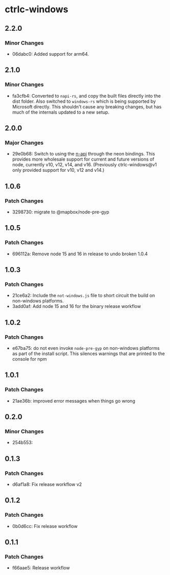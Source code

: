 # ctrlc-windows

## 2.2.0

### Minor Changes

- 06dabc0: Added support for arm64.

## 2.1.0

### Minor Changes

- fa3cfb4: Converted to `napi-rs`, and copy the built files directly into the dist folder. Also switched to `windows-rs` which is being supported by Microsoft directly. This shouldn't cause any breaking changes, but has much of the internals updated to a new setup.

## 2.0.0

### Major Changes

- 29e0b68: Switch to using the [n-api](https://nodejs.org/api/n-api.html) through the neon bindings. This provides more wholesale support for current and future versions of node, currently v10, v12, v14, and v16. (Previously ctrlc-windows@v1 only provided support for v10, v12 and v14.)

## 1.0.6

### Patch Changes

- 3298730: migrate to @mapbox/node-pre-gyp

## 1.0.5

### Patch Changes

- 696112a: Remove node 15 and 16 in release to undo broken 1.0.4

## 1.0.3

### Patch Changes

- 21ce6a2: Include the `not-windows.js` file to short circuit the build on
  non-windows platforms.
- 3add0af: Add node 15 and 16 for the binary release workflow

## 1.0.2

### Patch Changes

- e67ba75: do not even invoke `node-pre-gyp` on non-windows platforms as part of
  the install script. This silences warnings that are printed to the
  console for npm

## 1.0.1

### Patch Changes

- 21ae36b: improved error messages when things go wrong

## 0.2.0

### Minor Changes

- 254b553:

## 0.1.3

### Patch Changes

- d6af1a8: Fix release workflow v2

## 0.1.2

### Patch Changes

- 0b0d6cc: Fix release workflow

## 0.1.1

### Patch Changes

- f66aae5: Release workflow
